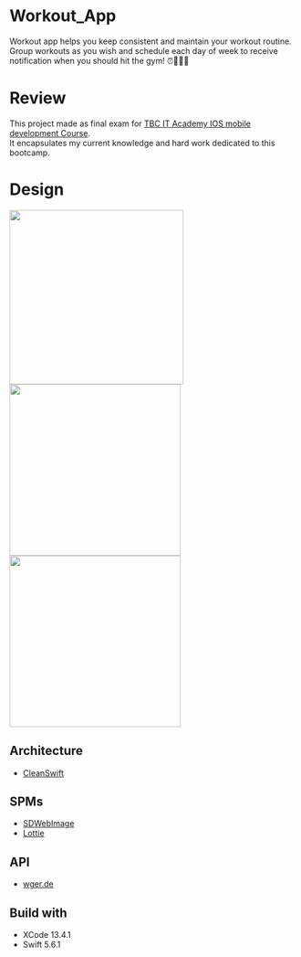 # Workout_App
Workout app helps you keep consistent and maintain your workout routine.
Group workouts as you wish and schedule each day of week to receive notification when you should hit the gym! ⏰🏋🏻‍♀️

# Review
This project made as final exam for [TBC IT Academy IOS mobile development Course](https://www.tbcitacademy.ge/ios-mobile-development).       
It encapsulates my current knowledge and hard work dedicated to this bootcamp.

# Design
<img width="305" src="https://user-images.githubusercontent.com/72808071/192299714-a341f542-1991-4612-b25f-bc744adbf58c.png"><img width="300" src="https://user-images.githubusercontent.com/72808071/192295732-1d6ed579-bdc5-48ee-94a5-66f2214c6408.png"><img width="300" src="https://user-images.githubusercontent.com/72808071/192295811-ceff8ebe-129f-4a10-b094-95a0f558bd17.png">

## Architecture
- [CleanSwift](https://clean-swift.com/) </br>

## SPMs
- [SDWebImage](https://github.com/SDWebImage/SDWebImage)
- [Lottie](https://github.com/airbnb/lottie-ios) </br>

## API
- [wger.de](https://wger.de/en/software/features) </br>

## Build with
- XCode 13.4.1
- Swift 5.6.1
